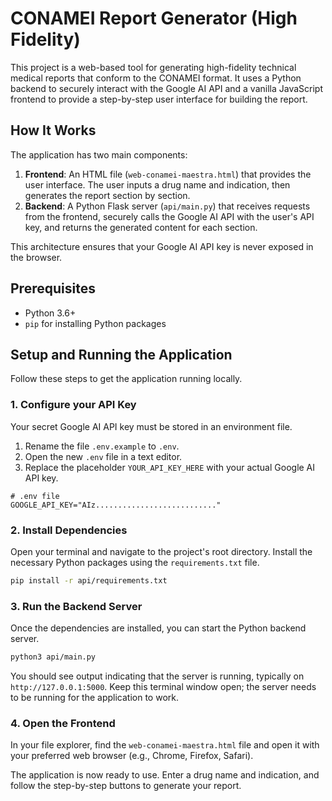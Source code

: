 # CONAMEI Report Generator (High Fidelity)

This project is a web-based tool for generating high-fidelity technical medical reports that conform to the CONAMEI format. It uses a Python backend to securely interact with the Google AI API and a vanilla JavaScript frontend to provide a step-by-step user interface for building the report.

## How It Works

The application has two main components:
1.  **Frontend**: An HTML file (`web-conamei-maestra.html`) that provides the user interface. The user inputs a drug name and indication, then generates the report section by section.
2.  **Backend**: A Python Flask server (`api/main.py`) that receives requests from the frontend, securely calls the Google AI API with the user's API key, and returns the generated content for each section.

This architecture ensures that your Google AI API key is never exposed in the browser.

## Prerequisites

- Python 3.6+
- `pip` for installing Python packages

## Setup and Running the Application

Follow these steps to get the application running locally.

### 1. Configure your API Key

Your secret Google AI API key must be stored in an environment file.

1.  Rename the file `.env.example` to `.env`.
2.  Open the new `.env` file in a text editor.
3.  Replace the placeholder `YOUR_API_KEY_HERE` with your actual Google AI API key.

```
# .env file
GOOGLE_API_KEY="AIz..........................."
```

### 2. Install Dependencies

Open your terminal and navigate to the project's root directory. Install the necessary Python packages using the `requirements.txt` file.

```bash
pip install -r api/requirements.txt
```

### 3. Run the Backend Server

Once the dependencies are installed, you can start the Python backend server.

```bash
python3 api/main.py
```

You should see output indicating that the server is running, typically on `http://127.0.0.1:5000`. Keep this terminal window open; the server needs to be running for the application to work.

### 4. Open the Frontend

In your file explorer, find the `web-conamei-maestra.html` file and open it with your preferred web browser (e.g., Chrome, Firefox, Safari).

The application is now ready to use. Enter a drug name and indication, and follow the step-by-step buttons to generate your report.